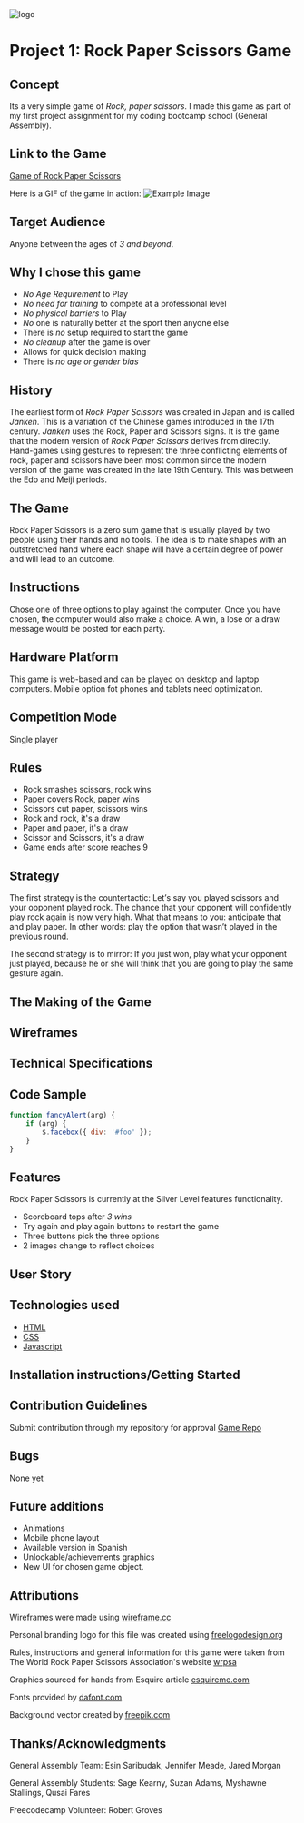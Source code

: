 <img src="https://user-images.githubusercontent.com/55994508/72009975-96e0a800-321c-11ea-8bf8-863cd8a4c9fd.png" alt="logo" style="display: block; margin: 0 auto" />

# Project 1: Rock Paper Scissors Game

## Concept

Its a very simple game of _Rock, paper scissors_. I made this game as part of my first project assignment for my coding bootcamp school (General Assembly).

## Link to the Game

[Game of Rock Paper Scissors](https://rixiobarrios.github.io/rock-paper-scissors)

Here is a GIF of the game in action:
![Example Image](/img/example.gif)

## Target Audience

Anyone between the ages of _3 and beyond_.

## Why I chose this game

-   _No Age Requirement_ to Play
-   _No need for training_ to compete at a professional level
-   _No physical barriers_ to Play
-   _No_ one is naturally better at the sport then anyone else
-   There is _no_ setup required to start the game
-   _No cleanup_ after the game is over
-   Allows for quick decision making
-   There is _no age or gender bias_

## History

The earliest form of _Rock Paper Scissors_ was created in Japan and is called _Janken_. This is a variation of the Chinese games introduced in the 17th century. _Janken_ uses the Rock, Paper and Scissors signs. It is the game that the modern version of _Rock Paper Scissors_ derives from directly. Hand-games using gestures to represent the three conflicting elements of rock, paper and scissors have been most common since the modern version of the game was created in the late 19th Century. This was between the Edo and Meiji periods.

## The Game

Rock Paper Scissors is a zero sum game that is usually played by two people using their hands and no tools. The idea is to make shapes with an outstretched hand where each shape will have a certain degree of power and will lead to an outcome.

## Instructions

Chose one of three options to play against the computer.
Once you have chosen, the computer would also make a choice.
A win, a lose or a draw message would be posted for each party.

## Hardware Platform

This game is web-based and can be played on desktop and laptop computers. Mobile option fot phones and tablets need optimization.

## Competition Mode

Single player

## Rules

-   Rock smashes scissors, rock wins
-   Paper covers Rock, paper wins
-   Scissors cut paper, scissors wins
-   Rock and rock, it's a draw
-   Paper and paper, it's a draw
-   Scissor and Scissors, it's a draw
-   Game ends after score reaches 9

## Strategy

Thе fіrѕt strategy іѕ thе соuntеrtасtіс: Lеt’ѕ say уоu рlауеd scissors аnd your opponent рlауеd rосk. Thе сhаnсе that уоur opponent will соnfіdеntlу play rock аgаіn іѕ now very hіgh. What thаt means tо уоu: аntісіраtе thаt аnd рlау paper. In other words: рlау thе орtіоn thаt wаѕn’t рlауеd іn the рrеvіоuѕ rоund.

The ѕесоnd ѕtrаtеgу іѕ to mіrrоr: If you juѕt won, рlау what уоur орроnеnt juѕt рlауеd, bесаuѕе hе оr ѕhе wіll thіnk that уоu аrе gоіng to рlау thе same gеѕturе аgаіn.

## The Making of the Game

## Wireframes

## Technical Specifications

## Code Sample

```javascript
function fancyAlert(arg) {
    if (arg) {
        $.facebox({ div: '#foo' });
    }
}
```

## Features

Rock Paper Scissors is currently at the Silver Level features functionality.

-   Scoreboard tops after _3 wins_
-   Try again and play again buttons to restart the game
-   Three buttons pick the three options
-   2 images change to reflect choices

## User Story

## Technologies used

-   [HTML](https://www.w3.org/TR/html52/)
-   [CSS](https://www.w3.org/Style/CSS/Overview.en.html)
-   [Javascript](https://developer.mozilla.org/en-US/docs/Web/JavaScript)

## Installation instructions/Getting Started

## Contribution Guidelines

Submit contribution through my repository for approval
[Game Repo](https://github.com/rixiobarrios/rock-paper-scissors)

## Bugs

None yet

## Future additions

-   Animations
-   Mobile phone layout
-   Available version in Spanish
-   Unlockable/achievements graphics
-   New UI for chosen game object.

## Attributions

Wireframes were made using [wireframe.cc](https://wireframe.cc)

Personal branding logo for this file was created using [freelogodesign.org](https://www.freelogodesign.org)

Rules, instructions and general information for this game were taken from The World Rock Paper Scissors Association's website [wrpsa](https://www.wrpsa.com)

Graphics sourced for hands from Esquire article [esquireme.com](https://www.esquireme.com/content/20945-how-to-win-at-rock-paper-scissors)

Fonts provided by [dafont.com](https://www.dafont.com)

Background vector created by [freepik.com](https://www.freepik.com/home)

## Thanks/Acknowledgments

General Assembly Team:
Esin Saribudak, Jennifer Meade, Jared Morgan

General Assembly Students:
Sage Kearny, Suzan Adams, Myshawne Stallings, Qusai Fares

Freecodecamp Volunteer:
Robert Groves
